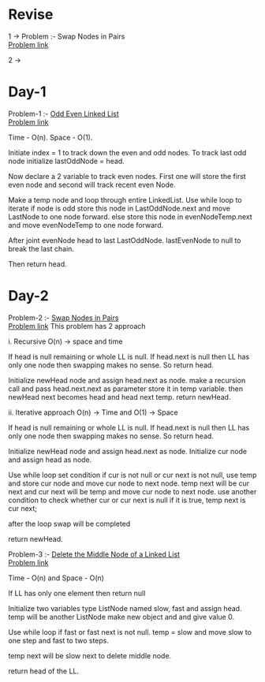 # Revise 
1 ->
    Problem :- Swap Nodes in Pairs  
    [Problem link](https://leetcode.com/problems/swap-nodes-in-pairs/)

2 -> 




# Day-1 

Problem-1 :- [Odd Even Linked List](OddEvenLL.java)  
[Problem link](https://leetcode.com/problems/odd-even-linked-list/)

Time - O(n). Space - O(1).

Initiate index = 1 to track down the even and odd nodes.
To track last odd node initialize lastOddNode = head.
 
Now declare a 2 variable to track even nodes. First one will store the first even node and second will track recent even Node.

Make a temp node and loop through entire LinkedList. 
Use while loop to iterate 
    if node is odd store this node in LastOddNode.next and move LastNode to one node forward.
    else store this node in evenNodeTemp.next and move evenNodeTemp to one node forward.

After joint evenNode head to last LastOddNode.
lastEvenNode to null to break the last chain.

Then return head.

# Day-2

Problem-2 :- [Swap Nodes in Pairs](SwapNodeInPairs.java)  
[Problem link](https://leetcode.com/problems/swap-nodes-in-pairs/)
This problem has 2 approach

i. Recursive 
O(n) -> space and time 

If head is null remaining or whole LL is null. If head.next is null then LL has only one node then swapping makes no sense.
    So return head.

Initialize newHead node and assign head.next as node.
make a recursion call and pass head.next.next as parameter store it in temp variable.
then newHead next becomes head and head next temp.
return newHead.

ii. Iterative approach
O(n) -> Time and O(1) -> Space

If head is null remaining or whole LL is null. If head.next is null then LL has only one node then swapping makes no sense. 
    So return head.

Initialize newHead node and assign head.next as node.
Initialize cur node and assign head as node.

Use while loop set condition if cur is not null or cur next is not null,
    use temp and store cur node and move cur node to next node.
    temp next will be cur next and cur next will be temp
    and move cur node to next node.
    use another condition to check whether cur or cur next is null
    if it is true,
        temp next is cur next;

after the loop swap will be completed

return newHead.

Problem-3 :- [Delete the Middle Node of a Linked List](OddEvenLL.java)  
[Problem link](https://leetcode.com/problems/odd-even-linked-list/)

Time - O(n) and Space - O(n)

If LL has only one element then 
    return null

Initialize two variables type ListNode named slow, fast and assign head.
temp will be another ListNode make new object and and give value 0.

Use while loop if fast or fast next is not null.
    temp = slow and move slow to one step and fast to two steps.

temp next will be slow next to delete middle node.

return head of the LL.